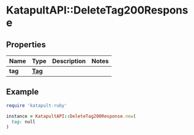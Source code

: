 # KatapultAPI::DeleteTag200Response

## Properties

| Name | Type | Description | Notes |
| ---- | ---- | ----------- | ----- |
| **tag** | [**Tag**](Tag.md) |  |  |

## Example

```ruby
require 'katapult-ruby'

instance = KatapultAPI::DeleteTag200Response.new(
  tag: null
)
```

